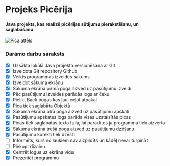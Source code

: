 # Projeks Picērija
#### Java projekts, kas realizē picērijas sūtijumu pierakstīšanu, un saglabāšanu.

![Pica attēls](https://www.wannapik.com/media/W1siZiIsIjIwMTYvMDgvMjIvNmlrOXcya3NveF8xZDh3YnkzNWZoX2Zvb2QwMDM3LnBuZyJdXQ/804483bb36a5d5da/1d8wby35fh_food0037.png)

### **Darāmo darbu saraksts**
- [x] Uzsākta lokālā Java projekta versionēšana ar Git
- [x] Izveidota Git repository Github
- [x] Veikts programmas izveides sākums
- [x] Izveidot sākuma ekrānu
- [x] Sākuma ekrāna pirmā poga aizved uz pasūtijumu izveidi
- [x] Pēc pasūtijumu izveides parādās logs ar čeku
- [x] Pielikt Back pogas kas ļauj ceļot atpakaļ
- [x] Pica tiek saglabāta Objektā
- [x] Sākuma ekrāna otrā poga aizved uz pasūtijumu apskati
- [x] Pasūtijumu apskates logs parāda visas uzstaisītās picas
- [x] Picas tiek saglabātas texta failā, lai parādītos ja programma tiek aizvērta
- [x] Sākuma ekrāna trešā poga aizved uz pasūtijumu dzēšanu
- [x] Pasūtijumu korekti tiek dzēsti
- [ ] Informēts, kurš no laukiem nav aizpildīts un kādēļ nevar turpināt
- [ ] Piekopt dizainu
- [x] Centrēt logus uz ekrāna vidu
- [x] Prezentēt programmu
